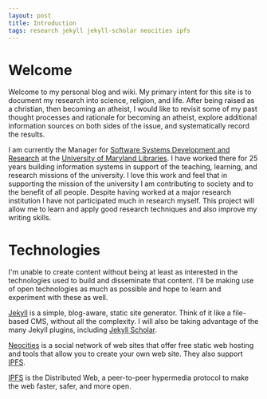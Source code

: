 ```yaml
---
layout: post
title: Introduction
tags: research jekyll jekyll-scholar neocities ipfs
---
```


# Welcome

Welcome to my personal blog and wiki.  My primary intent for this site is to document my research into science, religion, and life.  After being raised as a christian, then becoming an atheist, I would like to revisit some of my past thought processes and rationale for becoming an atheist, explore additional information sources on both sides of the issue, and systematically record the results.

I am currently the Manager for [Software Systems Development and Research](https://www.lib.umd.edu/dss/software) at the [University of Maryland Libraries](https://www.lib.umd.edu/).  I have worked there for 25 years building information systems in support of the teaching, learning, and research missions of the university.  I love this work and feel that in supporting the mission of the university I am contributing to society and to the benefit of all people.  Despite having worked at a major research institution I have not participated much in research myself.  This project will allow me to learn and apply good research techniques and also improve my writing skills.

# Technologies

I'm unable to create content without being at least as interested in the technologies used to build and disseminate that content.  I'll be making use of open technologies as much as possible and hope to learn and experiment with these as well.

[Jekyll](https://github.com/jekyll/jekyll) is a simple, blog-aware, static site generator. Think of it like a file-based CMS, without all the complexity. I will also be taking advantage of the many Jekyll plugins, including [Jekyll Scholar](https://github.com/inukshuk/jekyll-scholar).

[Neocities](https://neocities.org) is a social network of web sites that offer free static web hosting and tools that allow you to create your own web site.  They also support [IPFS](https://neocities.org/permanent-web).

[IPFS](https://ipfs.io) is the Distributed Web, a peer-to-peer hypermedia protocol
to make the web faster, safer, and more open.
